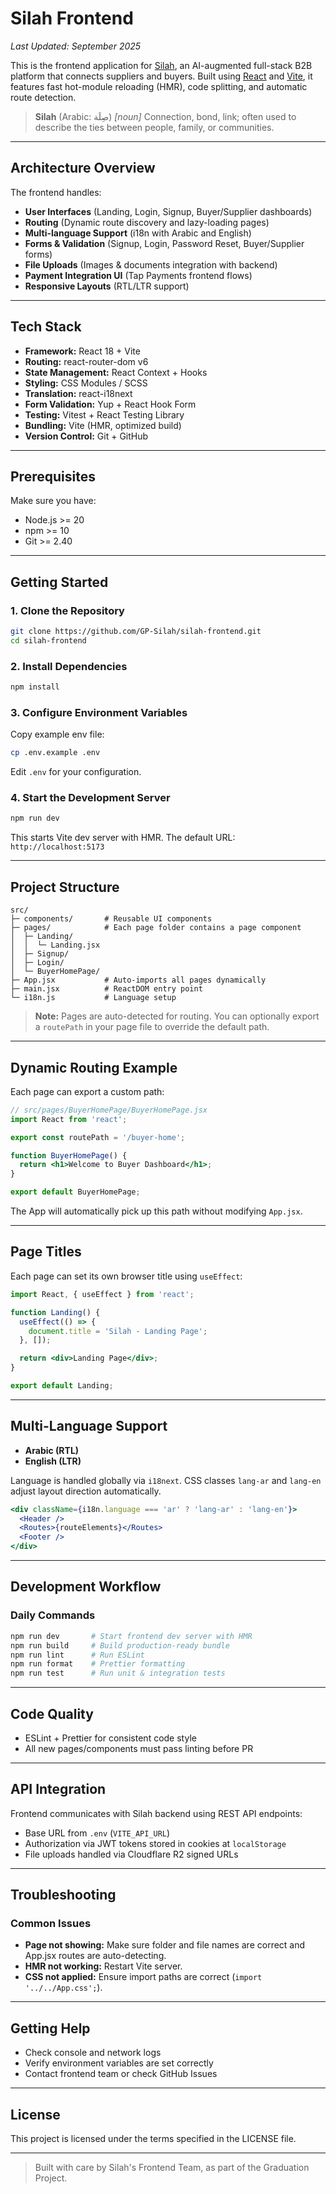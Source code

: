 # Silah Frontend

_Last Updated: September 2025_

This is the frontend application for [Silah](https://github.com/GP-Silah), an AI-augmented full-stack B2B platform that connects suppliers and buyers. Built using [React](https://reactjs.org/) and [Vite](https://vitejs.dev/), it features fast hot-module reloading (HMR), code splitting, and automatic route detection.

> **Silah** (Arabic: صِلَة) _\[noun]_ Connection, bond, link; often used to describe the ties between people, family, or communities.

---

## Architecture Overview

The frontend handles:

- **User Interfaces** (Landing, Login, Signup, Buyer/Supplier dashboards)
- **Routing** (Dynamic route discovery and lazy-loading pages)
- **Multi-language Support** (i18n with Arabic and English)
- **Forms & Validation** (Signup, Login, Password Reset, Buyer/Supplier forms)
- **File Uploads** (Images & documents integration with backend)
- **Payment Integration UI** (Tap Payments frontend flows)
- **Responsive Layouts** (RTL/LTR support)

---

## Tech Stack

- **Framework:** React 18 + Vite
- **Routing:** react-router-dom v6
- **State Management:** React Context + Hooks
- **Styling:** CSS Modules / SCSS
- **Translation:** react-i18next
- **Form Validation:** Yup + React Hook Form
- **Testing:** Vitest + React Testing Library
- **Bundling:** Vite (HMR, optimized build)
- **Version Control:** Git + GitHub

---

## Prerequisites

Make sure you have:

- Node.js >= 20
- npm >= 10
- Git >= 2.40

---

## Getting Started

### 1. Clone the Repository

```bash
git clone https://github.com/GP-Silah/silah-frontend.git
cd silah-frontend
```

### 2. Install Dependencies

```bash
npm install
```

### 3. Configure Environment Variables

Copy example env file:

```bash
cp .env.example .env
```

Edit `.env` for your configuration.

### 4. Start the Development Server

```bash
npm run dev
```

This starts Vite dev server with HMR. The default URL: `http://localhost:5173`

---

## Project Structure

```
src/
├─ components/       # Reusable UI components
├─ pages/            # Each page folder contains a page component
│  ├─ Landing/
│  │  └─ Landing.jsx
│  ├─ Signup/
│  ├─ Login/
│  └─ BuyerHomePage/
├─ App.jsx           # Auto-imports all pages dynamically
├─ main.jsx          # ReactDOM entry point
└─ i18n.js           # Language setup
```

> **Note:** Pages are auto-detected for routing. You can optionally export a `routePath` in your page file to override the default path.

---

## Dynamic Routing Example

Each page can export a custom path:

```jsx
// src/pages/BuyerHomePage/BuyerHomePage.jsx
import React from 'react';

export const routePath = '/buyer-home';

function BuyerHomePage() {
  return <h1>Welcome to Buyer Dashboard</h1>;
}

export default BuyerHomePage;
```

The App will automatically pick up this path without modifying `App.jsx`.

---

## Page Titles

Each page can set its own browser title using `useEffect`:

```jsx
import React, { useEffect } from 'react';

function Landing() {
  useEffect(() => {
    document.title = 'Silah - Landing Page';
  }, []);

  return <div>Landing Page</div>;
}

export default Landing;
```

---

## Multi-Language Support

- **Arabic (RTL)**
- **English (LTR)**

Language is handled globally via `i18next`. CSS classes `lang-ar` and `lang-en` adjust layout direction automatically.

```jsx
<div className={i18n.language === 'ar' ? 'lang-ar' : 'lang-en'}>
  <Header />
  <Routes>{routeElements}</Routes>
  <Footer />
</div>
```

---

## Development Workflow

### Daily Commands

```bash
npm run dev       # Start frontend dev server with HMR
npm run build     # Build production-ready bundle
npm run lint      # Run ESLint
npm run format    # Prettier formatting
npm run test      # Run unit & integration tests
```

---

## Code Quality

- ESLint + Prettier for consistent code style
- All new pages/components must pass linting before PR

---

## API Integration

Frontend communicates with Silah backend using REST API endpoints:

- Base URL from `.env` (`VITE_API_URL`)
- Authorization via JWT tokens stored in cookies at `localStorage`
- File uploads handled via Cloudflare R2 signed URLs

---

## Troubleshooting

### Common Issues

- **Page not showing:** Make sure folder and file names are correct and App.jsx routes are auto-detecting.
- **HMR not working:** Restart Vite server.
- **CSS not applied:** Ensure import paths are correct (`import '../../App.css';`).

---

## Getting Help

- Check console and network logs
- Verify environment variables are set correctly
- Contact frontend team or check GitHub Issues

---

## License

This project is licensed under the terms specified in the LICENSE file.

---

> Built with care by Silah's Frontend Team, as part of the Graduation Project.
